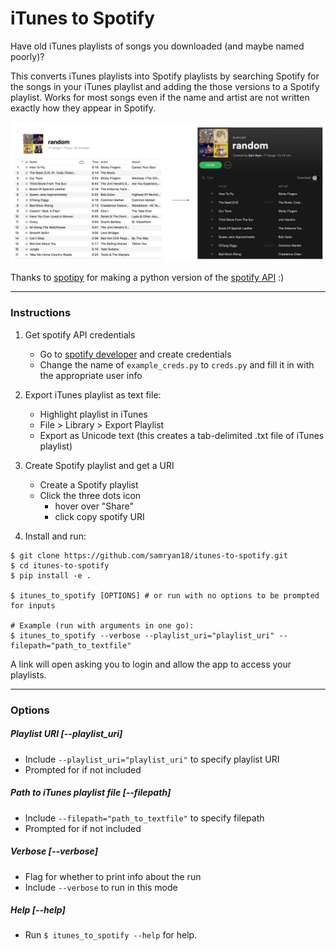 # iTunes to Spotify
Have old iTunes playlists of songs you downloaded (and maybe named poorly)?

This converts iTunes playlists into Spotify playlists by searching Spotify for the songs in your iTunes playlist and adding the those versions to a Spotify playlist. Works for most songs even if the name and artist are not written exactly how they appear in Spotify.

<img src="assets/example.png" />

Thanks to [spotipy](https://spotipy.readthedocs.io/en/latest/) for making a python version of the [spotify API](https://developer.spotify.com/documentation/web-api/) :)

---

### Instructions
1. Get spotify API credentials
    * Go to [spotify developer](https://developer.spotify.com/documentation/web-api/quick-start/) and create credentials
    * Change the name of `example_creds.py` to `creds.py` and fill it in with the appropriate user info

2. Export iTunes playlist as text file:
    * Highlight playlist in iTunes
    * File > Library > Export Playlist
    * Export as Unicode text (this creates a tab-delimited .txt file of iTunes playlist)

3. Create Spotify playlist and get a URI
    * Create a Spotify playlist
    * Click the three dots icon
        * hover over "Share"
        * click copy spotify URI

4. Install and run:
```
$ git clone https://github.com/samryan18/itunes-to-spotify.git
$ cd itunes-to-spotify
$ pip install -e .

$ itunes_to_spotify [OPTIONS] # or run with no options to be prompted for inputs

# Example (run with arguments in one go):
$ itunes_to_spotify --verbose --playlist_uri="playlist_uri" --filepath="path_to_textfile"
```
A link will open asking you to login and allow the app to access your playlists.

---

### Options

##### Playlist URI [--playlist_uri]
* Include `--playlist_uri="playlist_uri"` to specify playlist URI
* Prompted for if not included

##### Path to iTunes playlist file [--filepath]
* Include `--filepath="path_to_textfile"` to specify filepath
* Prompted for if not included

##### Verbose [--verbose]
* Flag for whether to print info about the run
* Include `--verbose` to run in this mode

##### Help [--help]
* Run `$ itunes_to_spotify --help` for help.
